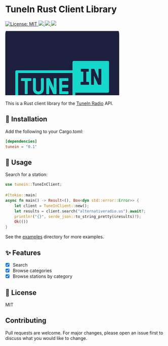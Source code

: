 # TuneIn Rust Client Library

<p>
  <a href="LICENSE" target="_blank">
    <img alt="License: MIT" src="https://img.shields.io/badge/License-MIT-blue.svg" />
  </a>
  <a href="https://crates.io/crates/tunein" target="_blank">
    <img src="https://img.shields.io/crates/v/tunein.svg" />
  </a>
  
  <a href="https://crates.io/crates/tunein" target="_blank">
    <img src="https://img.shields.io/crates/dr/tunein" />
  </a>
  
  <a href="https://docs.rs/tunein" target="_blank">
    <img src="https://docs.rs/tunein/badge.svg" />
  </a>
</p>


<img src="./logo.png" />

This is a Rust client library for the [TuneIn Radio](https://tunein.com/) API.

## 🚚 Installation

Add the following to your Cargo.toml:

```toml
[dependencies]
tunein = "0.1"
```

## 🚀 Usage

Search for a station:

```rust
use tunein::TuneInClient;

#[tokio::main]
async fn main() -> Result<(), Box<dyn std::error::Error>> {
    let client = TuneInClient::new();
    let results = client.search("alternativeradio.us").await?;
    println!("{}", serde_json::to_string_pretty(&results)?);
    Ok(())
}
```

See the [examples](./examples) directory for more examples.

## ✨ Features

- [x] Search
- [x] Browse categories
- [x] Browse stations by category

## 📝 License
MIT

## Contributing
Pull requests are welcome. For major changes, please open an issue first to discuss what you would like to change.
